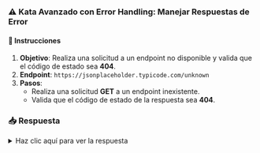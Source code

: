 <!-- markdownlint-disable -->
### **⚠️ Kata Avanzado con Error Handling: Manejar Respuestas de Error**

#### 📑 Instrucciones

1. **Objetivo**: Realiza una solicitud a un endpoint no disponible y valida que el código de estado sea **404**.
2. **Endpoint**: `https://jsonplaceholder.typicode.com/unknown`
3. **Pasos**:
   - Realiza una solicitud **GET** a un endpoint inexistente.
   - Valida que el código de estado de la respuesta sea **404**.

### 📥 Respuesta

<details>
  <summary>Haz clic aquí para ver la respuesta</summary>

```gherkin
Feature: Manejo de respuestas de error

  Scenario: Solicitud a un endpoint inexistente
    Given url 'https://jsonplaceholder.typicode.com/unknown'
    When method get
    Then status 404
```

</details>
